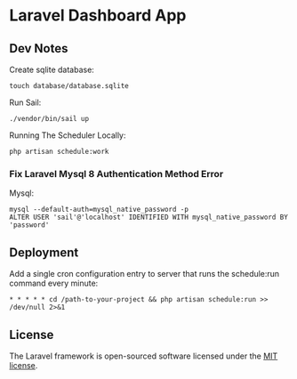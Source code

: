 # Laravel Dashboard App

## Dev Notes

Create sqlite database:

    touch database/database.sqlite

Run Sail:

    ./vendor/bin/sail up

Running The Scheduler Locally:

    php artisan schedule:work

### Fix Laravel Mysql 8 Authentication Method Error

Mysql:

    mysql --default-auth=mysql_native_password -p
    ALTER USER 'sail'@'localhost' IDENTIFIED WITH mysql_native_password BY 'password'

## Deployment

Add a single cron configuration entry to server that runs the schedule:run command every minute:

    * * * * * cd /path-to-your-project && php artisan schedule:run >> /dev/null 2>&1

## License

The Laravel framework is open-sourced software licensed under the [MIT license](https://opensource.org/licenses/MIT).
